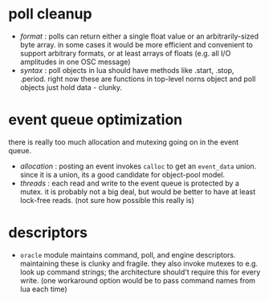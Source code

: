 # poll cleanup
- *format* : polls can return either a single float value or an arbitrarily-sized byte array. in some cases it would be more efficient and convenient to support arbitrary formats, or at least arrays of floats (e.g. all I/O amplitudes in one OSC message)
- *syntax* : poll objects in lua should have methods like .start, .stop, .period. right now these are functions in top-level norns object and poll objects just hold data - clunky.

# event queue optimization
there is really too much allocation and mutexing going on in the event queue.
- *allocation* : posting an event invokes `calloc` to get an `event_data` union. since it is a union, its a good candidate for object-pool model.
- *threads* : each read and write to the event queue is protected by a mutex. it is probably not a big deal, but would be better to have at least lock-free reads. (not sure how possible this really is)

# descriptors
- `oracle` module maintains command, poll, and engine descriptors. maintaining these is clunky and fragile. they also invoke mutexes to e.g. look up command strings; the architecture should't require this for every write. (one workaround option would be to pass command names from lua each time)
